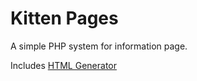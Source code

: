 # Kitten Pages

A simple PHP system for information page.

Includes [HTML Generator](https://github.com/Ch3shireDev/html-generator)